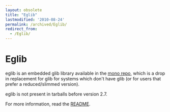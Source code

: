 ```yaml
---
layout: obsolete
title: "Eglib"
lastmodified: '2010-08-24'
permalink: /archived/Eglib/
redirect_from:
  - /Eglib/
---
```


Eglib
=====

eglib is an embedded glib library available in the [mono repo](http://github.com/mono/mono/tree/master/eglib), which is a drop in replacement for glib for systems which don't have glib (or for users that prefer a reduced/slimmed version).

eglib is not present in tarballs before version 2.7.

For more information, read the [README](http://github.com/mono/mono/blob/master/eglib/README).

